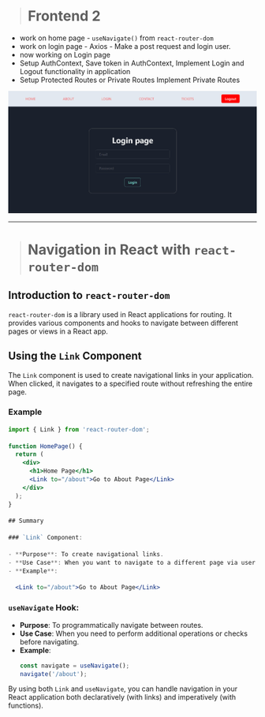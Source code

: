 ># Frontend 2

  - work on home page - `useNavigate()` from `react-router-dom`
  - work on login page - Axios  - Make a post request and login user.
  - now working on Login page
  - Setup AuthContext, Save token in AuthContext, Implement Login and
Logout functionality in application
  - Setup Protected Routes or Private Routes Implement Private Routes

  ![Alt text](./src/assets/image7.png)

  -------------------------------------------------------------------------

># Navigation in React with `react-router-dom`

## Introduction to `react-router-dom`
`react-router-dom` is a library used in React applications for routing. It provides various components and hooks to navigate between different pages or views in a React app.

## Using the `Link` Component

The `Link` component is used to create navigational links in your application. When clicked, it navigates to a specified route without refreshing the entire page.

### Example
```jsx
import { Link } from 'react-router-dom';

function HomePage() {
  return (
    <div>
      <h1>Home Page</h1>
      <Link to="/about">Go to About Page</Link>
    </div>
  );
}

## Summary

### `Link` Component:

- **Purpose**: To create navigational links.
- **Use Case**: When you want to navigate to a different page via user interaction with a link.
- **Example**: 

  <Link to="/about">Go to About Page</Link>
```


### `useNavigate` Hook:

- **Purpose**: To programmatically navigate between routes.
- **Use Case**: When you need to perform additional operations or checks before navigating.
- **Example**:
    ```jsx
    const navigate = useNavigate();
    navigate('/about');
    ```

By using both `Link` and `useNavigate`, you can handle navigation in your React application both declaratively (with links) and imperatively (with functions).
